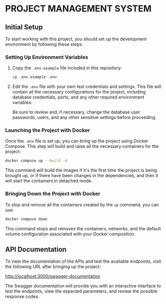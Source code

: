 # PROJECT MANAGEMENT SYSTEM

## Initial Setup

To start working with this project, you should set up the development environment by following these steps:

### Setting Up Environment Variables

1. Copy the `.env.example` file included in this repository:

   ```bash
   cp .env.example .env
   ```

2. Edit the `.env` file with your own test credentials and settings. This file will contain all the necessary configurations for the project, including database credentials, ports, and any other required environment variables.

   Be sure to review and, if necessary, change the database user passwords, users, and any other sensitive settings before proceeding.

### Launching the Project with Docker

Once the `.env` file is set up, you can bring up the project using Docker Compose. This step will build and raise all the necessary containers for the project:
```bash
docker compose up --build -d
```

This command will build the images if it's the first time the project is being brought up, or if there have been changes in the dependencies, and then it will start the containers in detached mode.

### Bringing Down the Project with Docker

To stop and remove all the containers created by the `up` command, you can use:

```bash
docker compose down
```

This command stops and removes the containers, networks, and the default volume configuration associated with your Docker composition.

## API Documentation

To view the documentation of the APIs and test the available endpoints, visit the following URL after bringing up the project:

[http://localhost:3000/swagger-documentation](http://localhost:3000/swagger-documentation)

The Swagger documentation will provide you with an interactive interface to test the endpoints, view the expected parameters, and review the possible response codes.


